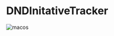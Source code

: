 # DNDInitativeTracker
![macos](https://github.com/smulhern18/DNDInitiativeTracker/actions/workflows/main.yml/badge.svg)

